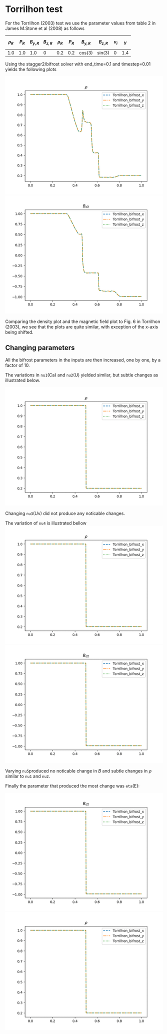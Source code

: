 # Torrilhon test

For the Torrilhon (2003) test we use the parameter values from table 2 in James M.Stone et al (2008) as follows

|$$\rho_R$$|$$P_R$$|$$B_{y,R}$$|$$B_{z,R}$$|$$\rho_R$$|$$P_R$$|$$B_{y,R}$$|$$B_{z,R}$$|$$v_i$$ |$$\gamma$$|
|----------|-------|-----------|-----------|----------|-------|-----------|-----------|--------|----------|
|1.0	   | 1.0   | 1.0       | 0         | 0.2      | 0.2   | cos(3)    | sin(3)    | 0      | 1.4      |

Using the stagger2/bifrost solver with end_time=0.1 and timestep=0.01 yields the following plots

![rho](images/Torrilhon_bifrost_rho.png)
![B](images/Torrilhon_bifrost_bd2.png)


Comparing the density plot and the magnetic field plot to Fig. 6 in Torrilhon (2003), we see that the plots are quite similar, with exception of the x-axis being shifted. 
## Changing parameters
All the bifrost parameters in the inputs are then increased, one by one, by a factor of 10.

The variations in `nu1`(Ca) and `nu2`(U) yielded similar, but subtle changes as illustrated below.

![nu12](images/Torrilhon/nu1x_rho.gif)

Changing `nu3`(Uv) did not produce any noticable changes.

The variation of `nu4` is illustrated bellow 
![nu4rho](images/Torrilhon/nu4x_rho.gif)
![nu4B](images/Torrilhon/nu4x_bd.gif)

Varying `nu5`produced no noticable change in $B$ and subtle changes in $\rho$ similar to `nu1` and `nu2`.


Finally the parameter that produced the most change was `eta`(E):

![eta](images/Torrilhon/eta3x_bd.gif)
![eta_rho](images/Torrilhon/eta3x_rho.gif)
